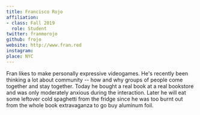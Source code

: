 ```yaml
---
title: Francisco Rojo
affiliation:
- class: Fall 2019
  role: Student
twitter: franmorojo
github: frojo
website: http://www.fran.red
instagram:
place: NYC
---
```

Fran likes to make personally expressive videogames. He's recently been thinking a lot about community -- how and why groups of people come together and stay together. Today he bought a real book at a real bookstore and was only moderately anxious during the interaction. Later he will eat some leftover cold spaghetti from the fridge since he was too burnt out from the whole book extravaganza to go buy aluminum foil. 
